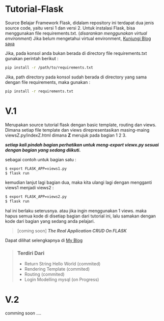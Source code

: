 # Tutorial-Flask
Source Belajar Framework Flask, didalam repository ini terdapat dua jenis source code,
yaitu versi 1 dan versi 2.
Untuk instalasi Flask, bisa menggunakan file requirements.txt. (_disarankan menggunakan virtual environment_)
Jika belum mengetahui virtual environment, [Kunjungi Blog saya](https://ypraw.github.io/2017/05/29/Mengenal-Virtual-Environment-pada-Python/)

Jika, pada konsol anda bukan berada di directory file requirements.txt gunakan perintah berikut :

```bash
pip install -r /path/to/requirements.txt
```

Jika, path directory pada konsol sudah berada di directory yang sama dengan file requirements, maka gunakan :

```bash
pip install -r requirements.txt
```

# V.1
Merupakan source tutorial flask dengan basic template, routing dan views. Dimana setiap file template dan views direpresentasikan masing-maing viewsZ.py/indexZ.html dimana **Z** merujuk pada bagian 1 2 3.

<b><i>setiap kali pindah bagian perhatikan untuk meng-export viewx.py sesuai dengan bagian yang sedang diikuti.</i></b>

sebagai contoh untuk bagian satu :

```bash
$ export FLASK_APP=views1.py
$ flask run
```
kemudian lanjut lagi bagian dua, maka kita ulangi lagi dengan mengganti views1 menjadi views2 :

```bash
$ export FLASK_APP=views2.py
$ flask run
```
hal ini berlaku seterusnya. atau jika ingin menggunakan 1 views. maka hapus semua kode di disetiap bagian dari tutorial ini, lalu samakan dengan kode dari bagian yang sedang anda pelajari.

> [coming soon] **_The Real Application CRUD On FLASK_**

Dapat dilihat selengkapnya di [My Blog](https://ypraw.github.io/2017/05/29/Tutorial-Flask-Framework/)
> ### Terdiri Dari
> * Return String Hello World (commited)
> * Rendering Template (commited)
> * Routing (commited)
> * Login Modelling mysql (on Progress)

# V.2
comming soon ....
